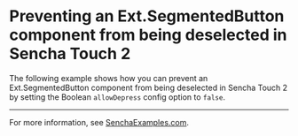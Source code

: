 # Preventing an Ext.SegmentedButton component from being deselected in Sencha Touch 2 #

The following example shows how you can prevent an Ext.SegmentedButton component from being deselected in Sencha Touch 2 by setting the Boolean `allowDepress` config option to `false`.

---

For more information, see [SenchaExamples.com](http://senchaexamples.com/2012/03/05/preventing-an-ext-segmentedbutton-component-from-being-deselected-in-sencha-touch-2/).
